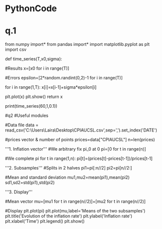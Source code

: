 # PythonCode
# q.1 
from numpy import*
from pandas import*
import matplotlib.pyplot as plt
import csv


def time_series(T,x0,sigma):

  #Results
  x=[x0 for i in range(T)]

  #Errors
  epsilon=[2*random.randint(0,2)-1 for i in range(T)]
   
  for i in range(1,T):
    x[i]=x[i-1]+sigma*epsilon[i]
    
  plt.plot(x)
  plt.show()
  return x
  
print(time_series(60,1,0.1))

#q2
#Useful modules



#Data file
data = read_csv('C:\Users\Laira\Desktop\CPIAUCSL.csv',sep=',').set_index('DATE')

#prices vector & number of points
prices=data["CPIAUCSL"]
n=len(prices)

'''1. Inflation vector'''
#We arbitrary fix pi_0 at 0
pi=[0 for t in range(n)]

#We complete pi
for t in range(1,n):
    pi[t]=(prices[t]-prices[t-1])/prices[t-1]


'''2. Subsamples'''
#Splits in 2 halves
pi1=pi[:n//2]
pi2=pi[n//2:]

#Mean and standard deviation
mu1,mu2=mean(pi1),mean(pi2)
sd1,sd2=std(pi1),std(pi2)

'''3. Display'''

#Mean vector
mu=[mu1 for t in range(n//2)]+[mu2 for t in range(n//2)]

#Display
plt.plot(pi)
plt.plot(mu,label='Means of the two subsamples')
plt.title('Evolution of the inflation rate')
plt.ylabel('Inflation rate')
plt.xlabel('Time')
plt.legend()
plt.show()

